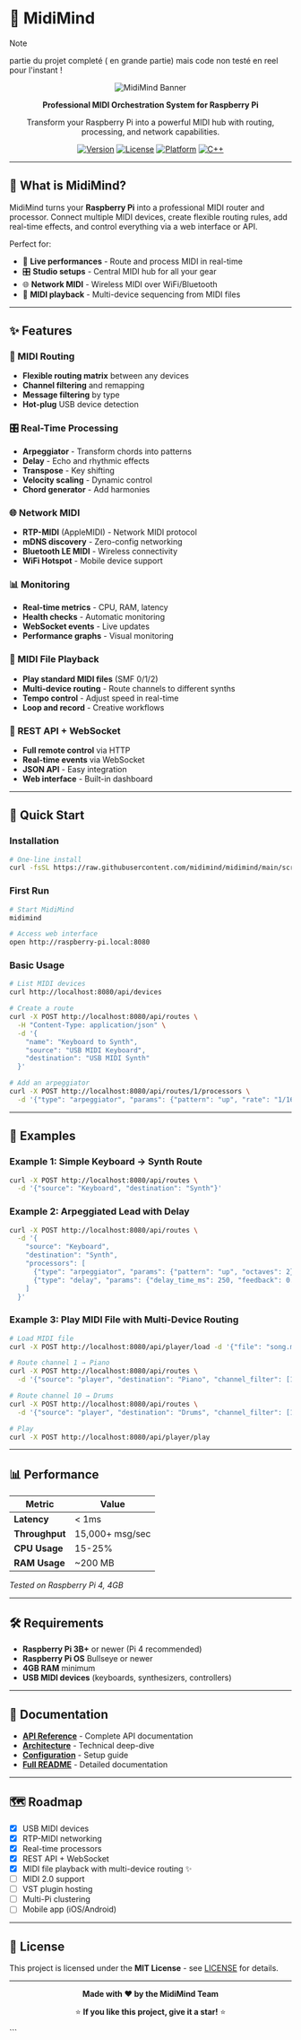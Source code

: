 # 🎹 MidiMind

> [!NOTE]
> partie du projet completé ( en grande partie) 
> mais code non testé en reel pour l'instant !

<div align="center">

![MidiMind Banner](docs/images/banner.png)

**Professional MIDI Orchestration System for Raspberry Pi**

Transform your Raspberry Pi into a powerful MIDI hub with routing, processing, and network capabilities.

[![Version](https://img.shields.io/badge/version-0.3.0-blue.svg)](https://github.com/midimind/midimind/releases)
[![License](https://img.shields.io/badge/license-MIT-green.svg)](LICENSE)
[![Platform](https://img.shields.io/badge/platform-Raspberry%20Pi-red.svg)](https://www.raspberrypi.org/)
[![C++](https://img.shields.io/badge/C++-17-blue.svg)](https://isocpp.org/)

</div>

---

## 🎯 What is MidiMind?

MidiMind turns your **Raspberry Pi** into a professional MIDI router and processor. Connect multiple MIDI devices, create flexible routing rules, add real-time effects, and control everything via a web interface or API.

Perfect for:
- 🎹 **Live performances** - Route and process MIDI in real-time
- 🎛️ **Studio setups** - Central MIDI hub for all your gear
- 🌐 **Network MIDI** - Wireless MIDI over WiFi/Bluetooth
- 🎼 **MIDI playback** - Multi-device sequencing from MIDI files

---

## ✨ Features

### 🎵 MIDI Routing
- **Flexible routing matrix** between any devices
- **Channel filtering** and remapping
- **Message filtering** by type
- **Hot-plug** USB device detection

### 🎛️ Real-Time Processing
- **Arpeggiator** - Transform chords into patterns
- **Delay** - Echo and rhythmic effects
- **Transpose** - Key shifting
- **Velocity scaling** - Dynamic control
- **Chord generator** - Add harmonies

### 🌐 Network MIDI
- **RTP-MIDI** (AppleMIDI) - Network MIDI protocol
- **mDNS discovery** - Zero-config networking
- **Bluetooth LE MIDI** - Wireless connectivity
- **WiFi Hotspot** - Mobile device support

### 📊 Monitoring
- **Real-time metrics** - CPU, RAM, latency
- **Health checks** - Automatic monitoring
- **WebSocket events** - Live updates
- **Performance graphs** - Visual monitoring

### 🎹 MIDI File Playback
- **Play standard MIDI files** (SMF 0/1/2)
- **Multi-device routing** - Route channels to different synths
- **Tempo control** - Adjust speed in real-time
- **Loop and record** - Creative workflows

### 🔌 REST API + WebSocket
- **Full remote control** via HTTP
- **Real-time events** via WebSocket
- **JSON API** - Easy integration
- **Web interface** - Built-in dashboard

---

## 🚀 Quick Start

### Installation

```bash
# One-line install
curl -fsSL https://raw.githubusercontent.com/midimind/midimind/main/scripts/install.sh | sudo bash
```

### First Run

```bash
# Start MidiMind
midimind

# Access web interface
open http://raspberry-pi.local:8080
```

### Basic Usage

```bash
# List MIDI devices
curl http://localhost:8080/api/devices

# Create a route
curl -X POST http://localhost:8080/api/routes \
  -H "Content-Type: application/json" \
  -d '{
    "name": "Keyboard to Synth",
    "source": "USB MIDI Keyboard",
    "destination": "USB MIDI Synth"
  }'

# Add an arpeggiator
curl -X POST http://localhost:8080/api/routes/1/processors \
  -d '{"type": "arpeggiator", "params": {"pattern": "up", "rate": "1/16"}}'
```

---


## 🎼 Examples

### Example 1: Simple Keyboard → Synth Route
```bash
curl -X POST http://localhost:8080/api/routes \
  -d '{"source": "Keyboard", "destination": "Synth"}'
```

### Example 2: Arpeggiated Lead with Delay
```bash
curl -X POST http://localhost:8080/api/routes \
  -d '{
    "source": "Keyboard",
    "destination": "Synth",
    "processors": [
      {"type": "arpeggiator", "params": {"pattern": "up", "octaves": 2}},
      {"type": "delay", "params": {"delay_time_ms": 250, "feedback": 0.5}}
    ]
  }'
```

### Example 3: Play MIDI File with Multi-Device Routing
```bash
# Load MIDI file
curl -X POST http://localhost:8080/api/player/load -d '{"file": "song.mid"}'

# Route channel 1 → Piano
curl -X POST http://localhost:8080/api/routes \
  -d '{"source": "player", "destination": "Piano", "channel_filter": [1]}'

# Route channel 10 → Drums
curl -X POST http://localhost:8080/api/routes \
  -d '{"source": "player", "destination": "Drums", "channel_filter": [10]}'

# Play
curl -X POST http://localhost:8080/api/player/play
```

---

## 📊 Performance

| Metric | Value |
|--------|-------|
| **Latency** | < 1ms |
| **Throughput** | 15,000+ msg/sec |
| **CPU Usage** | 15-25% |
| **RAM Usage** | ~200 MB |

*Tested on Raspberry Pi 4, 4GB*

---

## 🛠️ Requirements

- **Raspberry Pi 3B+** or newer (Pi 4 recommended)
- **Raspberry Pi OS** Bullseye or newer
- **4GB RAM** minimum
- **USB MIDI devices** (keyboards, synthesizers, controllers)

---

## 📖 Documentation

- **[API Reference](docs/API.md)** - Complete API documentation
- **[Architecture](docs/ARCHITECTURE.md)** - Technical deep-dive
- **[Configuration](docs/CONFIGURATION.md)** - Setup guide
- **[Full README](docs/README_FULL.md)** - Detailed documentation

---

## 🗺️ Roadmap

- [x] USB MIDI devices
- [x] RTP-MIDI networking
- [x] Real-time processors
- [x] REST API + WebSocket
- [x] MIDI file playback with multi-device routing ✨
- [ ] MIDI 2.0 support
- [ ] VST plugin hosting
- [ ] Multi-Pi clustering
- [ ] Mobile app (iOS/Android)

---

## 📄 License

This project is licensed under the **MIT License** - see [LICENSE](LICENSE) for details.

---

<div align="center">

**Made with ❤️ by the MidiMind Team**

⭐ **If you like this project, give it a star!** ⭐


</div>
```


